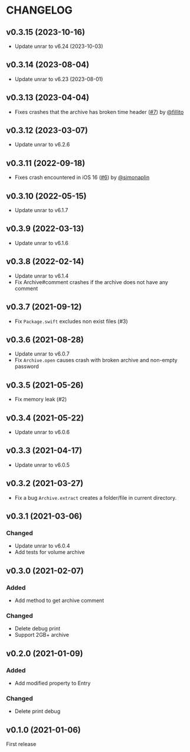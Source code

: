 # CHANGELOG

## v0.3.15 (2023-10-16)

- Update unrar to v6.24 (2023-10-03)

## v0.3.14 (2023-08-04)

- Update unrar to v6.23 (2023-08-01)

## v0.3.13 (2023-04-04)

- Fixes crashes that the archive has broken time header ([#7](https://github.com/mtgto/Unrar.swift/pull/7)) by [@fillito](https://github.com/fillito)

## v0.3.12 (2023-03-07)

- Update unrar to v6.2.6

## v0.3.11 (2022-09-18)

- Fixes crash encountered in iOS 16 ([#6](https://github.com/mtgto/Unrar.swift/pull/6)) by [@simonaplin](https://github.com/simonaplin)

## v0.3.10 (2022-05-15)

- Update unrar to v6.1.7

## v0.3.9 (2022-03-13)

- Update unrar to v6.1.6

## v0.3.8 (2022-02-14)

- Update unrar to v6.1.4
- Fix Archive#comment crashes if the archive does not have any comment

## v0.3.7 (2021-09-12)

- Fix `Package.swift` excludes non exist files (#3)

## v0.3.6 (2021-08-28)

- Update unrar to v6.0.7
- Fix `Archive.open` causes crash with broken archive and non-empty password

## v0.3.5 (2021-05-26)

- Fix memory leak (#2)

## v0.3.4 (2021-05-22)

- Update unrar to v6.0.6

## v0.3.3 (2021-04-17)

- Update unrar to v6.0.5

## v0.3.2 (2021-03-27)

- Fix a bug `Archive.extract` creates a folder/file in current directory.

## v0.3.1 (2021-03-06)

### Changed

- Update unrar to v6.0.4
- Add tests for volume archive

## v0.3.0 (2021-02-07)

### Added

- Add method to get archive comment

### Changed

- Delete debug print
- Support 2GB+ archive

## v0.2.0 (2021-01-09)

### Added

- Add modified property to Entry

### Changed

- Delete print debug

## v0.1.0 (2021-01-06)

First release
